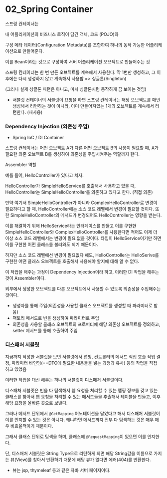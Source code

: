# 02_Spring Container



스프링 컨테이너는 

내 어플리케이션의 비즈니스 로직이 담긴 객체, 코드 (POJO)와

구성 메타 데이터(Configuration Metadata)를 조합하여 하나의 동작 가능한 어플리케이션으로 만들어준다.

이를 Bean이라는 것으로 구성하여 서버 어플리케이션 오브젝트로 만들어주는 것



스프링 컨테이너는 한 번 만든 오브젝트를 계속해서 사용한다. 딱 1번만 생성하고, 그 이후에는 다시 생성하지 않고 계속해서 사용함 => 싱글톤(Singleton)

(그러나 실제 싱글톤 패턴은 아니고, 마치 싱글톤처럼 동작하게 끔 보이는 것임)

- 서블릿 컨테이너의 서블릿이 요청을 하면 스프링 컨테이너는 해당 오브젝트를 매번 생성해서 리턴하는 것이 아니라, 이미 만들어져있는 1개의 오브젝트를 계속해서 리턴한다. (재사용)





### Dependency Injection (의존성 주입)

- Spring IoC / DI Container

스프링 컨테이너는 어떤 오브젝트 A가 다른 어떤 오브젝트 B의 사용이 필요할 때, A가 필요한 의존 오브젝트 B를 생성하여 의존성을 주입시켜주는 역할까지 한다.

Assembler 역할



예를 들어, HelloController가 있다고 치자.

HelloController가 SimpleHelloService를 호출해서 사용하고 있을 때, HelloController는 SimpleHelloController를 의존하고 있다고 한다. (직접 의존)

만약 여기서 SimpleHelloController가 아니라 ComplexHelloController로 변경이 필요하다고 할 때, HelloController에는 소스 코드 레벨에서 변경이 필요할 것이다. 또한 SimpleHelloController의 메서드가 변경되어도 HelloController는 영향을 받는다.

이를 해결하기 위해 HelloService라는 인터페이스를 만들고 이를 구현한 SimpleHelloController와 ComplexHelloController를 사용한다면 적어도 이제 더 이상 소스 코드 레벨에서는 변경이 필요 없을 것이다. 타입이 HelloService이기만 하면 이를 구현한 어떤 클래스를 불러와도 되기 때문이다.

하지만 소스 코드 레벨에선 변경이 필요없다 해도, HelloController는 HelloSerive를 구현한 어떤 클래스 오브젝트를 호출해서 사용해야 할지에 대해 알 수 없다.

이 작업을 해주는 과정이 Dependency Injection이라 하고, 이러한 DI 작업을 해주는 것이 Assembler이다.

외부에서 생성한 오브젝트를 다른 오브젝트에서 사용할 수 있도록 의존성을 주입해주는 것이다.

- 생성자를 통해 주입(의존성을 사용할 클래스 오브젝트를 생성할 때 파라미터로 받음)
- 팩토리 메서드로 빈을 생성하여 파라미터로 주입
- 의존성을 사용할 클래스 오브젝트의 프로퍼티에 해당 의존성 오브젝트를 정의하고, setter 메서드를 통해 호출하여 주입



### 디스패처 서블릿

지금까지 작성한 서블릿을 보면 서블릿에서 맵핑, 컨트롤러의 메서드 직접 호출 작업 결정, 파라미터 바인딩(==DTO에 필요한 내용들을 넣는 과정과 유사) 등의 작업을 직접 하고 있었음

이러한 작업을 대신 해주는 하나의 서블릿이 디스패처 서블릿이다.



디스패처 서블릿은 빈을 다 탐색해서 웹 요청을 처리할 수 있는 맵핑 정보를 갖고 있는 클래스를 찾아서 웹 요청을 처리할 수 있는 메서드들을 추출해서 테이블을 만들고, 이후 해당 요청을 올바른 곳으로 보낸다.

그러나 메서드 단위에서 `@GetMapping` 어노테이션을 달았다고 해서 디스패처 서블릿이 이를 인지할 수 있는 것은 아니다. 왜냐하면 메서드까지 전부 다 탐색하는 것은 매우 매우 비효율적이기 때문이다.

그래서 클래스 단위로 탐색을 하며, 클래스에 `@RequestMapping`이 있으면 이를 인지한다.

단, 디스패처 서블릿은 String Type으로 리턴하게 되면 해당 String값을 이름으로 가지는 뷰(View)를 찾아서 반환하기 때문에 해당 뷰가 없다면 에러(404)를 반환한다.

- 뷰는 jsp, thymeleaf 등과 같은 자바 서버 페이지이다.
